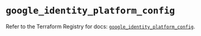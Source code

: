 # `google_identity_platform_config`

Refer to the Terraform Registry for docs: [`google_identity_platform_config`](https://registry.terraform.io/providers/hashicorp/google/6.49.2/docs/resources/identity_platform_config).
